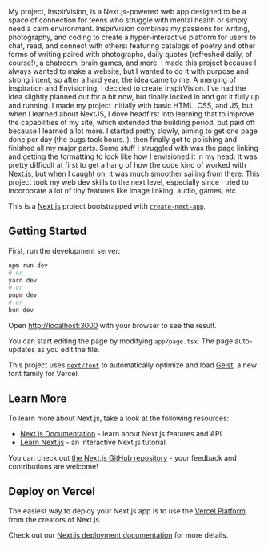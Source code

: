 
My project, InspirVision, is a Next.js-powered web app designed to be a space of connection for teens who struggle with mental health or simply need a calm environment. InspirVision combines my passions for writing, photography, and coding to create a hyper-interactive platform for users to chat, read, and connect with others: featuring catalogs of poetry and other forms of writing paired with photographs, daily quotes (refreshed daily, of course!), a chatroom, brain games, and more. I made this project because I always wanted to make a website, but I wanted to do it with purpose and strong intent, so after a hard year, the idea came to me. A merging of Inspiration and Envisioning, I decided to create InspirVision. I’ve had the idea slightly planned out for a bit now, but finally locked in and got it fully up and running. I made my project initially with basic HTML, CSS, and JS, but when I learned about NextJS, I dove headfirst into learning that to improve the capabilities of my site, which extended the building period, but paid off because I learned a lot more. I started pretty slowly, aiming to get one page done per day (the bugs took hours..), then finally got to polishing and finished all my major parts. Some stuff I struggled with was the page linking and getting the formatting to look like how I envisioned it in my head. It was pretty difficult at first to get a hang of how the code kind of worked with Next.js, but when I caught on, it was much smoother sailing from there. This project took my web dev skills to the next level, especially since I tried to incorporate a lot of tiny features like image linking, audio, games, etc.


This is a [Next.js](https://nextjs.org) project bootstrapped with [`create-next-app`](https://nextjs.org/docs/app/api-reference/cli/create-next-app).

## Getting Started

First, run the development server:

```bash
npm run dev
# or
yarn dev
# or
pnpm dev
# or
bun dev
```

Open [http://localhost:3000](http://localhost:3000) with your browser to see the result.

You can start editing the page by modifying `app/page.tsx`. The page auto-updates as you edit the file.

This project uses [`next/font`](https://nextjs.org/docs/app/building-your-application/optimizing/fonts) to automatically optimize and load [Geist](https://vercel.com/font), a new font family for Vercel.

## Learn More

To learn more about Next.js, take a look at the following resources:

- [Next.js Documentation](https://nextjs.org/docs) - learn about Next.js features and API.
- [Learn Next.js](https://nextjs.org/learn) - an interactive Next.js tutorial.

You can check out [the Next.js GitHub repository](https://github.com/vercel/next.js) - your feedback and contributions are welcome!

## Deploy on Vercel

The easiest way to deploy your Next.js app is to use the [Vercel Platform](https://vercel.com/new?utm_medium=default-template&filter=next.js&utm_source=create-next-app&utm_campaign=create-next-app-readme) from the creators of Next.js.

Check out our [Next.js deployment documentation](https://nextjs.org/docs/app/building-your-application/deploying) for more details.
